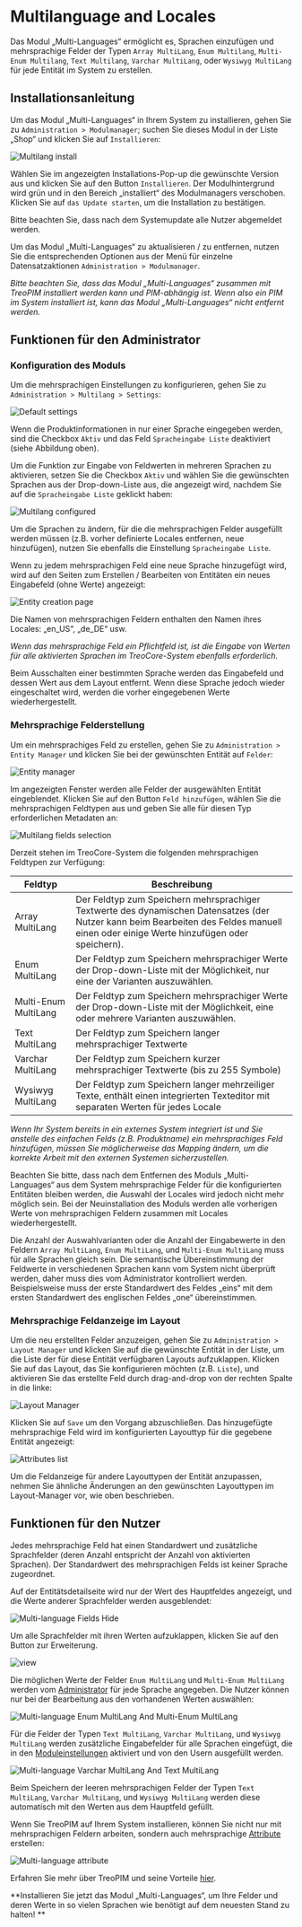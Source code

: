 # Multilanguage and Locales 

Das Modul „Multi-Languages“  ermöglicht es, Sprachen einzufügen und mehrsprachige Felder der Typen `Array MultiLang`, `Enum Multilang`, `Multi-Enum Multilang`, `Text Multilang`, `Varchar MultiLang`, oder `Wysiwyg MultiLang` für jede Entität im System zu erstellen. 

## Installationsanleitung 

Um das Modul „Multi-Languages“ in Ihrem System zu installieren, gehen Sie zu `Administration > Modulmanager`; suchen Sie dieses Modul in der Liste „Shop“ und klicken Sie auf `Installieren`:

![Multilang install](_assets/multilang-install.jpg)

Wählen Sie im angezeigten Installations-Pop-up die gewünschte Version aus und klicken Sie auf den Button `Installieren`. Der Modulhintergrund wird grün und in den Bereich „installiert“ des Modulmanagers verschoben. Klicken Sie auf `das Update starten`, um die Installation zu bestätigen.

Bitte beachten Sie, dass nach dem Systemupdate alle Nutzer abgemeldet werden. 

Um das Modul „Multi-Languages“ zu aktualisieren / zu entfernen, nutzen Sie die entsprechenden Optionen aus der Menü für einzelne Datensatzaktionen `Administration > Modulmanager`.

*Bitte beachten Sie, dass das Modul „Multi-Languages“ zusammen mit TreoPIM installiert werden kann und PIM-abhängig ist. Wenn also ein PIM im System installiert ist, kann das Modul „Multi-Languages“ nicht entfernt werden.*

## Funktionen für den Administrator  

### Konfiguration des Moduls 

Um die mehrsprachigen Einstellungen zu konfigurieren, gehen Sie zu  `Administration > Multilang > Settings`:

![Default settings](_assets/default-settings.jpg)

Wenn die Produktinformationen in nur einer Sprache eingegeben werden, sind die Checkbox `Aktiv` und das Feld `Spracheingabe Liste` deaktiviert (siehe Abbildung oben).

Um die Funktion zur Eingabe von Feldwerten in mehreren Sprachen zu aktivieren, setzen Sie die Checkbox `Aktiv` und wählen Sie die gewünschten Sprachen aus der Drop-down-Liste aus, die angezeigt wird, nachdem Sie auf die `Spracheingabe Liste` geklickt haben:

![Multilang configured](_assets/multilang-configured.jpg)

Um die Sprachen zu ändern, für die die mehrsprachigen Felder ausgefüllt werden müssen (z.B. vorher definierte Locales entfernen, neue hinzufügen), nutzen Sie ebenfalls die Einstellung  `Spracheingabe Liste`. 

Wenn zu jedem mehrsprachigen Feld eine neue Sprache hinzugefügt wird, wird auf den Seiten zum Erstellen / Bearbeiten von Entitäten ein neues Eingabefeld (ohne Werte) angezeigt: 

![Entity creation page](_assets/entity-creation.jpg)

Die Namen von mehrsprachigen Feldern enthalten den Namen ihres Locales: „en_US“, „de_DE“ usw.

*Wenn das mehrsprachige Feld ein Pflichtfeld ist, ist die Eingabe von Werten für alle aktivierten Sprachen im TreoCore-System ebenfalls erforderlich.*

Beim Ausschalten einer bestimmten Sprache werden das Eingabefeld und dessen Wert aus dem Layout entfernt. Wenn diese Sprache jedoch wieder eingeschaltet wird, werden die vorher eingegebenen Werte wiederhergestellt.

### Mehrsprachige Felderstellung 

Um ein mehrsprachiges Feld zu erstellen, gehen Sie zu  `Administration > Entity Manager` und klicken Sie bei der gewünschten Entität auf `Felder`:

![Entity manager](_assets/entity-mngr-fields.jpg)

Im angezeigten Fenster werden alle Felder der ausgewählten Entität eingeblendet. Klicken Sie auf den Button `Feld hinzufügen`, wählen Sie die mehrsprachigen Feldtypen aus und geben Sie alle für diesen Typ erforderlichen Metadaten an:

![Multilang fields selection](_assets/multilang-fields-select.jpg)

Derzeit stehen im TreoCore-System die folgenden mehrsprachigen Feldtypen zur Verfügung:

| Feldtyp              | Beschreibung                             |
| -------------------- | ---------------------------------------- |
| Array MultiLang      | Der Feldtyp zum Speichern mehrsprachiger Textwerte des dynamischen Datensatzes (der Nutzer kann beim Bearbeiten des Feldes manuell einen oder einige Werte hinzufügen oder speichern). |
| Enum MultiLang       | Der Feldtyp zum Speichern mehrsprachiger Werte der Drop-down-Liste mit der Möglichkeit, nur eine der Varianten auszuwählen. |
| Multi-Enum MultiLang | Der Feldtyp zum Speichern mehrsprachiger Werte der Drop-down-Liste mit der Möglichkeit, eine oder mehrere Varianten auszuwählen. |
| Text MultiLang       | Der Feldtyp zum Speichern langer mehrsprachiger Textwerte |
| Varchar MultiLang    | Der Feldtyp zum Speichern kurzer mehrsprachiger Textwerte (bis zu 255 Symbole) |
| Wysiwyg MultiLang    | Der Feldtyp zum Speichern langer mehrzeiliger Texte, enthält einen integrierten Texteditor mit separaten Werten für jedes Locale |

*Wenn Ihr System bereits in ein externes System integriert ist und Sie anstelle des einfachen Felds (z.B. Produktname) ein mehrsprachiges Feld hinzufügen, müssen Sie möglicherweise das Mapping ändern, um die korrekte Arbeit mit den externen Systemen sicherzustellen.*

Beachten Sie bitte, dass nach dem Entfernen des Moduls „Multi-Languages“ aus dem System mehrsprachige Felder für die konfigurierten Entitäten bleiben werden, die Auswahl der Locales wird jedoch nicht mehr möglich sein. Bei der Neuinstallation des Moduls werden alle vorherigen Werte von mehrsprachigen Feldern zusammen mit Locales wiederhergestellt.


Die Anzahl der Auswahlvarianten oder die Anzahl der Eingabewerte in den Feldern  `Array MultiLang`, `Enum MultiLang`, und `Multi-Enum MultiLang` muss für alle Sprachen gleich sein. Die semantische Übereinstimmung der Feldwerte in verschiedenen Sprachen kann vom System nicht überprüft werden, daher muss dies vom Administrator kontrolliert werden. Beispielsweise muss der erste Standardwert des Feldes „eins“ mit dem ersten Standardwert des englischen Feldes „one“ übereinstimmen.

### Mehrsprachige Feldanzeige im Layout

Um die neu erstellten Felder anzuzeigen, gehen Sie zu  `Administration > Layout Manager` und klicken Sie auf die gewünschte Entität in der Liste, um die Liste der für diese Entität verfügbaren Layouts aufzuklappen. Klicken Sie auf das Layout, das Sie konfigurieren möchten (z.B. `Liste`), und aktivieren Sie das erstellte Feld durch drag-and-drop von der rechten Spalte in die linke:

![Layout Manager](_assets/layout-mngr-multilang.jpg)

Klicken Sie auf `Save` um den Vorgang abzuschließen. Das hinzugefügte mehrsprachige Feld wird im konfigurierten Layouttyp für die gegebene Entität angezeigt:

![Attributes list](_assets/attributes-list.jpg)

Um die Feldanzeige für andere Layouttypen der Entität anzupassen, nehmen Sie ähnliche Änderungen an den gewünschten Layouttypen im Layout-Manager vor, wie oben beschrieben.

## Funktionen für den Nutzer

Jedes mehrsprachige Feld hat einen Standardwert und zusätzliche Sprachfelder (deren Anzahl entspricht der Anzahl von aktivierten Sprachen). Der Standardwert des mehrsprachigen Felds ist keiner Sprache zugeordnet.

Auf der Entitätsdetailseite wird nur der Wert des Hauptfeldes angezeigt, und die Werte anderer Sprachfelder werden ausgeblendet:

![Multi-language Fields Hide](_assets/multilanguage-fields-hide.jpg)

Um alle Sprachfelder mit ihren Werten aufzuklappen, klicken Sie auf den Button zur Erweiterung. 

![view](_assets/multilanguage-fields-view.jpg)

Die möglichen Werte der Felder `Enum MultiLang` und `Multi-Enum MultiLang` werden vom [Administrator](#administrator-functions) für jede Sprache angegeben. Die Nutzer können nur bei der Bearbeitung aus den vorhandenen Werten auswählen:

![Multi-language Enum MultiLang And Multi-Enum MultiLang](_assets/enum-multienum-multilang.jpg)

Für die Felder der Typen `Text MultiLang`, `Varchar MultiLang`, und `Wysiwyg MultiLang` werden zusätzliche Eingabefelder für alle Sprachen eingefügt, die in den [Moduleinstellungen](#module-configuration) aktiviert und von den Usern ausgefüllt werden.

![Multi-language Varchar MultiLang And Text MultiLang](_assets/text-varchar-wysiwyg-multilang.jpg)

Beim Speichern der leeren mehrsprachigen Felder der Typen `Text MultiLang`, `Varchar MultiLang`, und `Wysiwyg MultiLang` werden diese automatisch mit den Werten aus dem Hauptfeld gefüllt. 

Wenn Sie TreoPIM auf Ihrem System installieren, können Sie nicht nur mit mehrsprachigen Feldern arbeiten, sondern auch mehrsprachige [Attribute](https://treopim.com/help/attributes) erstellen:

![Multi-language attribute](_assets/multilang-attribute.jpg)

Erfahren Sie mehr über TreoPIM und seine Vorteile [hier](https://treopim.com/help/what-is-treopim).

**Installieren Sie jetzt das Modul „Multi-Languages“, um Ihre Felder und deren Werte in so vielen Sprachen wie benötigt auf dem neuesten Stand zu halten! **
